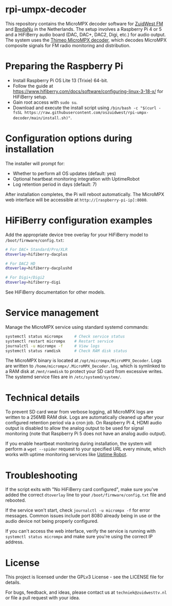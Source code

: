 # rpi-umpx-decoder
This repository contains the MicroMPX decoder software for [ZuidWest FM](https://www.zuidwestfm.nl/) and [BredaNu](https://www.bredanu.nl/) in the Netherlands. The setup involves a Raspberry Pi 4 or 5 and a HiFiBerry audio board (DAC, DAC+, DAC2, Digi, etc.) for audio output. The system uses the [Thimeo MicroMPX decoder](https://www.thimeo.com/stereo-tool/micrompx-decoder/), which decodes MicroMPX composite signals for FM radio monitoring and distribution.

# Preparing the Raspberry Pi
- Install Raspberry Pi OS Lite 13 (Trixie) 64-bit.
- Follow the guide at https://www.hifiberry.com/docs/software/configuring-linux-3-18-x/ for HiFiBerry setup.
- Gain root access with `sudo su`.
- Download and execute the install script using `/bin/bash -c "$(curl -fsSL https://raw.githubusercontent.com/oszuidwest/rpi-umpx-decoder/main/install.sh)"`.

# Configuration options during installation
The installer will prompt for:
- Whether to perform all OS updates (default: yes)
- Optional heartbeat monitoring integration with UptimeRobot
- Log retention period in days (default: 7)

After installation completes, the Pi will reboot automatically. The MicroMPX web interface will be accessible at `http://[raspberry-pi-ip]:8080`.

# HiFiBerry configuration examples
Add the appropriate device tree overlay for your HiFiBerry model to `/boot/firmware/config.txt`:
```bash
# For DAC+ Standard/Pro/XLR
dtoverlay=hifiberry-dacplus

# For DAC2 HD
dtoverlay=hifiberry-dacplushd

# For Digi+/Digi2
dtoverlay=hifiberry-digi
```
See HiFiBerry documentation for other models.

# Service management
Manage the MicroMPX service using standard systemd commands:
```bash
systemctl status micrompx     # Check service status
systemctl restart micrompx    # Restart service
journalctl -u micrompx -f     # View logs
systemctl status ramdisk      # Check RAM disk status
```

The MicroMPX binary is located at `/opt/micrompx/MicroMPX_Decoder`. Logs are written to `/home/micrompx/.MicroMPX_Decoder.log`, which is symlinked to a RAM disk at `/mnt/ramdisk` to protect your SD card from excessive writes. The systemd service files are in `/etc/systemd/system/`.

# Technical details
To prevent SD card wear from verbose logging, all MicroMPX logs are written to a 256MB RAM disk. Logs are automatically cleaned up after your configured retention period via a cron job. On Raspberry Pi 4, HDMI audio output is disabled to allow the analog output to be used for signal monitoring (note that Raspberry Pi 5 does not have an analog audio output).

If you enable heartbeat monitoring during installation, the system will perform a `wget --spider` request to your specified URL every minute, which works with uptime monitoring services like [Uptime Robot](https://uptimerobot.com/?rid=6f699dbd539740).

# Troubleshooting
If the script exits with "No HiFiBerry card configured", make sure you've added the correct `dtoverlay` line to your `/boot/firmware/config.txt` file and rebooted.

If the service won't start, check `journalctl -u micrompx -f` for error messages. Common issues include port 8080 already being in use or the audio device not being properly configured.

If you can't access the web interface, verify the service is running with `systemctl status micrompx` and make sure you're using the correct IP address.

# License
This project is licensed under the GPLv3 License - see the LICENSE file for details.

For bugs, feedback, and ideas, please contact us at `techniek@zuidwesttv.nl` or file a pull request with your idea.

